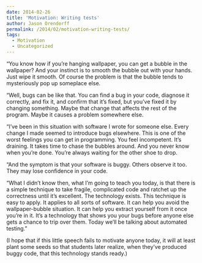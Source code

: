 ```yaml
---
date: 2014-02-26
title: 'Motivation: Writing tests'
author: Jason Orendorff
permalink: /2014/02/motivation-writing-tests/
tags:
  - Motivation
  - Uncategorized
---
```

“You know how if you’re hanging wallpaper, you can get a bubble in the wallpaper? And your instinct is to smooth the bubble out with your hands. Just wipe it smooth. Of course the problem is that the bubble tends to mysteriously pop up someplace else.

“Well, bugs can be like that. You can find a bug in your code, diagnose it correctly, and fix it, and confirm that it’s fixed, but you’ve fixed it by changing something. Maybe that change that affects the rest of the program. Maybe it causes a problem somewhere else.

“I’ve been in this situation with software I wrote for someone else. Every change I made seemed to introduce bugs elsewhere. This is one of the worst feelings you can get in programming. You feel incompetent. It’s draining. It takes time to chase the bubbles around. And you never know when you’re done. You’re always waiting for the other shoe to drop.

“And the symptom is that your software is buggy. Others observe it too. They may lose confidence in your code.

“What I didn’t know then, what I’m going to teach you today, is that there is a simple technique to take fragile, complicated code and ratchet up the correctness until it’s excellent. The technology exists. This technique is easy to apply. It applies to all sorts of software. It can help you avoid the wallpaper-bubble situation. It can help you extract yourself from it once you’re in it. It’s a technology that shows you your bugs before anyone else gets a chance to trip over them. Today we’ll be talking about automated testing.”

(I hope that if this little speech fails to motivate anyone today, it will at least plant some seeds so that students later realize, when they’ve produced buggy code, that this technology stands ready.)
